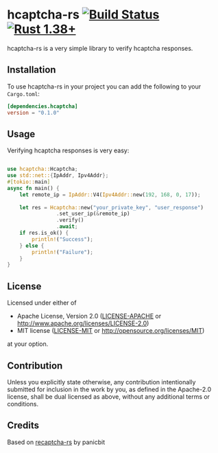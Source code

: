 # hcaptcha-rs [![Build Status](https://travis-ci.org/jerusdp/recaptcha-rs.svg?branch=master)](https://travis-ci.org/jerusdp/hcaptcha-rs) [![Rust 1.38+](https://img.shields.io/badge/rust-1.38+-orange.svg)](https://www.rust-lang.org)
hcaptcha-rs is a very simple library to verify hcaptcha responses.

## Installation
To use hcaptcha-rs in your project you can add the following to your `Cargo.toml`:
```toml
[dependencies.hcaptcha]
version = "0.1.0"
```

## Usage
Verifying hcaptcha responses is very easy:
```rust

use hcaptcha::Hcaptcha;
use std::net::{IpAddr, Ipv4Addr};
#[tokio::main]
async fn main() {
    let remote_ip = IpAddr::V4(Ipv4Addr::new(192, 168, 0, 17));
    
    let res = Hcaptcha::new("your_private_key", "user_response")
                .set_user_ip(&remote_ip)
                .verify()
                .await;
    if res.is_ok() {
        println!("Success");
    } else {
        println!("Failure");
    }
}

```

## License

Licensed under either of

 * Apache License, Version 2.0
   ([LICENSE-APACHE](LICENSE-APACHE) or http://www.apache.org/licenses/LICENSE-2.0)
 * MIT license
   ([LICENSE-MIT](LICENSE-MIT) or http://opensource.org/licenses/MIT)

at your option.

## Contribution

Unless you explicitly state otherwise, any contribution intentionally submitted
for inclusion in the work by you, as defined in the Apache-2.0 license, shall be
dual licensed as above, without any additional terms or conditions.

## Credits
Based on [recaptcha-rs](https://github.com/panicbit/recaptcha-rs) by panicbit